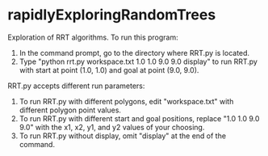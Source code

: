 # rapidlyExploringRandomTrees
Exploration of RRT algorithms. To run this program:
1. In the command prompt, go to the directory where RRT.py is located.
2. Type "python rrt.py workspace.txt 1.0 1.0 9.0 9.0 display" to run RRT.py with start at point (1.0, 1.0) and goal at point (9.0, 9.0).

RRT.py accepts different run parameters:
1. To run RRT.py with different polygons, edit "workspace.txt" with different polygon point values.
2. To run RRT.py with different start and goal positions, replace "1.0 1.0 9.0 9.0" with the x1, x2, y1, and y2 values of your choosing.
3. To run RRT.py without display, omit "display" at the end of the command.
